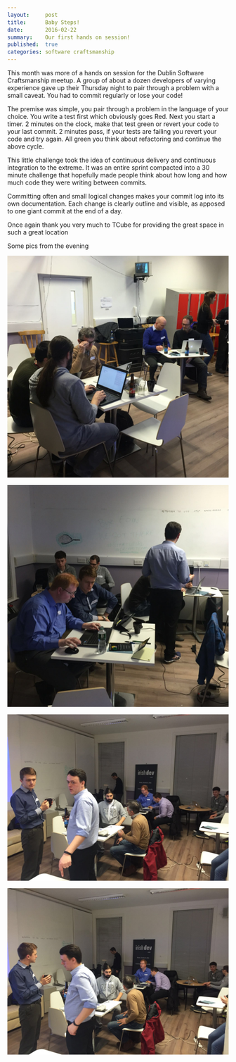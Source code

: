 ```yaml
---
layout: 	post
title: 		Baby Steps!
date: 		2016-02-22
summary: 	Our first hands on session!
published: 	true
categories: software craftsmanship
---
```


This month was more of a hands on session for the Dublin Software Craftsmanship meetup. A group of about a dozen developers of varying experience gave up their Thursday night to pair through a problem with a small caveat. You had to commit regularly or lose your code!

The premise was simple, you pair through a problem in the language of your choice. You write a test first which obviously goes Red. Next you start a timer. 2 minutes on the clock, make that test green or revert your code to your last commit. 2 minutes pass, if your tests are failing you revert your code and try again. All green you think about refactoring and continue the above cycle.

This little challenge took the idea of continuous delivery and continuous integration to the extreme. It was an entire sprint compacted into a 30 minute challenge that hopefully made people think about how long and how much code they were writing between commits.

Committing often and small logical changes makes your commit log into its own documentation. Each change is clearly outline and visible, as apposed to one giant commit at the end of a day.

Once again thank you very much to TCube for providing the great space in such a great location

Some pics from the evening

![handson-1.jpg](https://raw.githubusercontent.com/dubswcraft/dubswcraft.github.io/master/_posts/images/handson-18feb2015/handson-1.jpg)

![handson-2.jpg](https://raw.githubusercontent.com/dubswcraft/dubswcraft.github.io/master/_posts/images/handson-18feb2015/handson-2.jpg)

![handson-3.jpg](https://raw.githubusercontent.com/dubswcraft/dubswcraft.github.io/master/_posts/images/handson-18feb2015/handson-3.jpg)

![handson-4.jpg](https://raw.githubusercontent.com/dubswcraft/dubswcraft.github.io/master/_posts/images/handson-18feb2015/handson-4.jpg)

